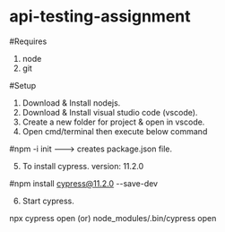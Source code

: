 # api-testing-assignment

#Requires

1. node
2. git

#Setup

1. Download & Install nodejs.
2. Download & Install visual studio code (vscode).
3. Create a new folder for project & open in vscode.
4. Open cmd/terminal then execute below command

#npm -i init ---> creates package.json file.

5. To install cypress. version: 11.2.0

#npm install cypress@11.2.0 --save-dev

6. Start cypress.

npx cypress open (or) node_modules/.bin/cypress open
